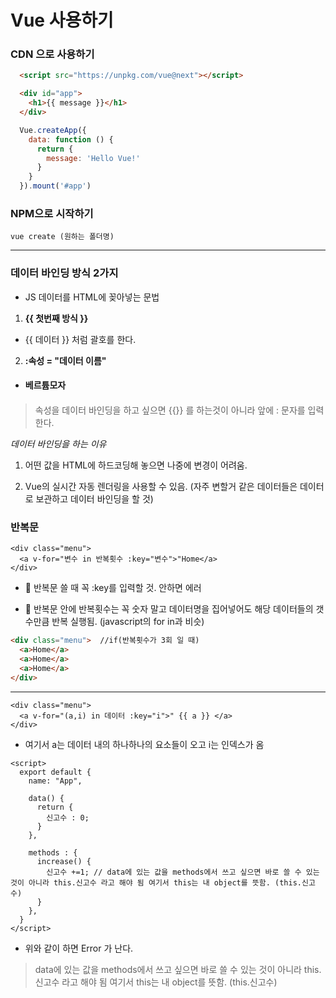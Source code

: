 # Vue 사용하기

### CDN 으로 사용하기  

```html
  <script src="https://unpkg.com/vue@next"></script>

  <div id="app">
    <h1>{{ message }}</h1>
  </div>
```


```javascript
  Vue.createApp({
    data: function () {
      return {
        message: 'Hello Vue!'
      }
    }
  }).mount('#app')
```


### NPM으로 시작하기

```
vue create (원하는 폴더명)
```


***


### 데이터 바인딩 방식 2가지

- JS 데이터를 HTML에 꽂아넣는 문법


1. **{{ 첫번째 방식 }}**

- {{ 데이터 }} 처럼 괄호를 한다.


2. **:속성 = "데이터 이름"**

- <h4 class="red" :style="hat">베르튬모자<h4>

> 속성을 데이터 바인딩을 하고 싶으면 {{}} 를 하는것이 아니라 앞에 : 문자를 입력한다.



*데이터 바인딩을 하는 이유*

1. 어떤 값을 HTML에 하드코딩해 놓으면 나중에 변경이 어려움.

2. Vue의 실시간 자동 렌더링을 사용할 수 있음. (자주 변할거 같은 데이터들은 데이터로 보관하고 데이터 바인딩을 할 것)  



### 반복문

```Vue
<div class="menu">
  <a v-for="변수 in 반복횟수 :key="변수">"Home</a>
</div>
```

- 🌟 반복문 쓸 때 꼭 :key를 입력할 것. 안하면 에러

- 🌟 반복문 안에 반복횟수는 꼭 숫자 말고 데이터명을 집어넣어도 해당 데이터들의 갯수만큼 반복 실행됨. (javascript의 for in과 비슷)  


```HTML
<div class="menu">  //if(반복횟수가 3회 일 때)
  <a>Home</a>
  <a>Home</a>
  <a>Home</a>
</div>
```
***

```Vue
<div class="menu">
  <a v-for="(a,i) in 데이터 :key="i">" {{ a }} </a>
</div>
```

- 여기서 a는 데이터 내의 하나하나의 요소들이 오고 i는 인덱스가 옴  

```
<script>
  export default {
    name: "App",

    data() {
      return {
        신고수 : 0;
      }
    },

    methods : {
      increase() {
        신고수 +=1; // data에 있는 값을 methods에서 쓰고 싶으면 바로 쓸 수 있는 것이 아니라 this.신고수 라고 해야 됨 여기서 this는 내 object를 뜻함. (this.신고수)  
      }
    },
  }
</script>
```

- 위와 같이 하면 Error 가 난다.

> data에 있는 값을 methods에서 쓰고 싶으면 바로 쓸 수 있는 것이 아니라 this.신고수 라고 해야 됨 여기서 this는 내 object를 뜻함. (this.신고수)
